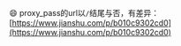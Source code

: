 :smile:
proxy_pass的url以`/`结尾与否，有差异：
[https://www.jianshu.com/p/b010c9302cd0](https://www.jianshu.com/p/b010c9302cd0)
